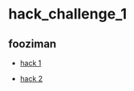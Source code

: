 # hack_challenge_1
## fooziman

- [hack 1](https://github.com/alternock/test_foo_html)
  
- [hack 2](https://github.com/alternock/test_web_intro_git)
